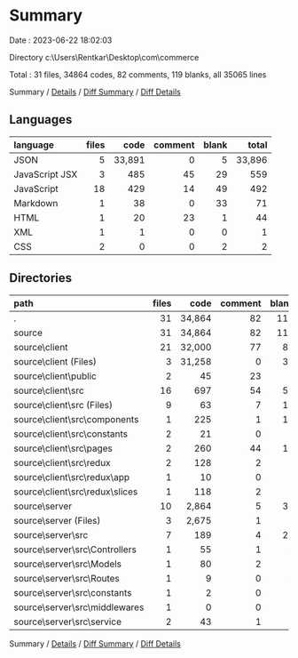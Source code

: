 # Summary

Date : 2023-06-22 18:02:03

Directory c:\\Users\\Rentkar\\Desktop\\com\\commerce

Total : 31 files,  34864 codes, 82 comments, 119 blanks, all 35065 lines

Summary / [Details](details.md) / [Diff Summary](diff.md) / [Diff Details](diff-details.md)

## Languages
| language | files | code | comment | blank | total |
| :--- | ---: | ---: | ---: | ---: | ---: |
| JSON | 5 | 33,891 | 0 | 5 | 33,896 |
| JavaScript JSX | 3 | 485 | 45 | 29 | 559 |
| JavaScript | 18 | 429 | 14 | 49 | 492 |
| Markdown | 1 | 38 | 0 | 33 | 71 |
| HTML | 1 | 20 | 23 | 1 | 44 |
| XML | 1 | 1 | 0 | 0 | 1 |
| CSS | 2 | 0 | 0 | 2 | 2 |

## Directories
| path | files | code | comment | blank | total |
| :--- | ---: | ---: | ---: | ---: | ---: |
| . | 31 | 34,864 | 82 | 119 | 35,065 |
| source | 31 | 34,864 | 82 | 119 | 35,065 |
| source\\client | 21 | 32,000 | 77 | 87 | 32,164 |
| source\\client (Files) | 3 | 31,258 | 0 | 35 | 31,293 |
| source\\client\\public | 2 | 45 | 23 | 2 | 70 |
| source\\client\\src | 16 | 697 | 54 | 50 | 801 |
| source\\client\\src (Files) | 9 | 63 | 7 | 12 | 82 |
| source\\client\\src\\components | 1 | 225 | 1 | 15 | 241 |
| source\\client\\src\\constants | 2 | 21 | 0 | 1 | 22 |
| source\\client\\src\\pages | 2 | 260 | 44 | 14 | 318 |
| source\\client\\src\\redux | 2 | 128 | 2 | 8 | 138 |
| source\\client\\src\\redux\\app | 1 | 10 | 0 | 3 | 13 |
| source\\client\\src\\redux\\slices | 1 | 118 | 2 | 5 | 125 |
| source\\server | 10 | 2,864 | 5 | 32 | 2,901 |
| source\\server (Files) | 3 | 2,675 | 1 | 9 | 2,685 |
| source\\server\\src | 7 | 189 | 4 | 23 | 216 |
| source\\server\\src\\Controllers | 1 | 55 | 1 | 4 | 60 |
| source\\server\\src\\Models | 1 | 80 | 2 | 5 | 87 |
| source\\server\\src\\Routes | 1 | 9 | 0 | 4 | 13 |
| source\\server\\src\\constants | 1 | 2 | 0 | 1 | 3 |
| source\\server\\src\\middlewares | 1 | 0 | 0 | 1 | 1 |
| source\\server\\src\\service | 2 | 43 | 1 | 8 | 52 |

Summary / [Details](details.md) / [Diff Summary](diff.md) / [Diff Details](diff-details.md)